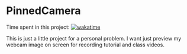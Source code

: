# PinnedCamera
 Time spent in this project: 
 [![wakatime](https://wakatime.com/badge/user/d1cce755-a209-4928-b225-db496aecbdb5/project/0b86946c-6be0-4bea-9b1c-38e90c92cd4f.svg)](https://wakatime.com/badge/user/d1cce755-a209-4928-b225-db496aecbdb5/project/0b86946c-6be0-4bea-9b1c-38e90c92cd4f)


This is just a little project for a personal problem. I want just preview my webcam image on screen for recording tutorial and class videos.
